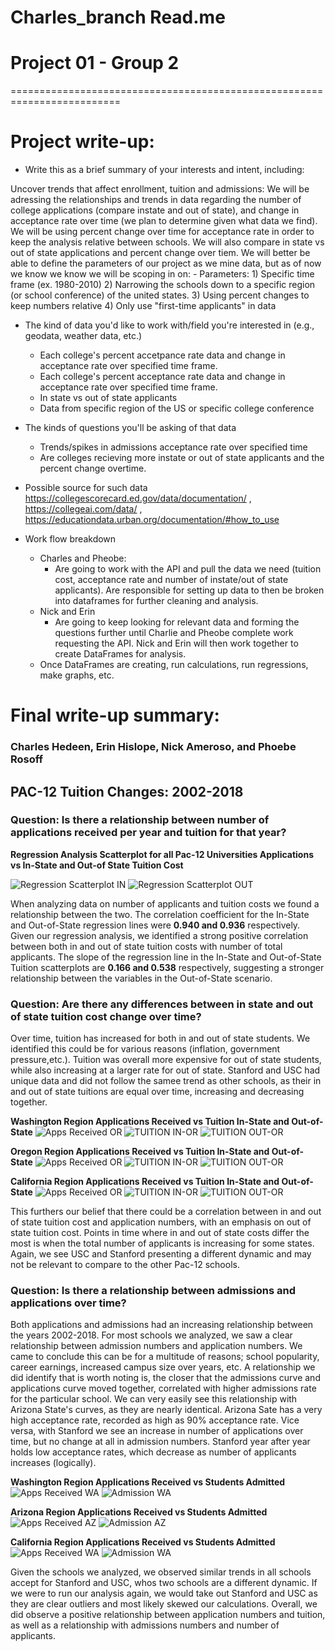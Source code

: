 # Charles_branch Read.me
Project 01 - Group 2
====================

=========================================================================

Project write-up:
=================

- Write this as a brief summary of your interests and intent, including:

Uncover trends that affect enrollment, tuition and admissions:
    We will be adressing the relationships and trends in data regarding the number of college applications (compare instate and out of state), and change in acceptance rate over time (we plan to determine given what data we find). We will be using percent change over time for acceptance rate in order to keep the analysis relative between schools. We will also compare in state vs out of state applications and percent change over tiem. We will better be able to define the parameters of our project as we mine data, but as of now we know we know we will be scoping in on:
    - Parameters:
    1) Specific time frame (ex. 1980-2010)
    2) Narrowing the schools down to a specific region (or school conference) of the united states. 
    3) Using percent changes to keep numbers relative
    4) Only use "first-time applicants" in data
    
    
- The kind of data you'd like to work with/field you're interested in (e.g., geodata, weather data, etc.)

    - Each college's percent accetpance rate data and change in acceptance rate over specified time frame.
    - Each college's percent acceptance rate data and change in acceptance rate over specified time frame.
    - In state vs out of state applicants
    - Data from specific region of the US or specific college conference 

- The kinds of questions you'll be asking of that data
    - Trends/spikes in admissions acceptance rate over specified time
    - Are colleges recieving more instate or out of state applicants and the percent change overtime.

- Possible source for such data
    https://collegescorecard.ed.gov/data/documentation/ ,
    https://collegeai.com/data/ ,
    https://educationdata.urban.org/documentation/#how_to_use 

- Work flow breakdown
    - Charles and Pheobe: 
        - Are going to work with the API and pull the data we need (tuition cost, acceptance rate and number of instate/out of state applicants). Are responsible for setting up data to then be broken into dataframes for further cleaning and analysis.
    - Nick and Erin
        - Are going to keep looking for relevant data and forming the questions further until Charlie and Pheobe complete work requesting the API. Nick and Erin will then work together to create DataFrames for analysis.
    - Once DataFrames are creating, run calculations, run regressions, make graphs, etc. 


Final write-up summary:
=================

### Charles Hedeen, Erin Hislope, Nick Ameroso, and Phoebe Rosoff
## PAC-12 Tuition Changes: 2002-2018

### Question: Is there a relationship between number of applications received per year and tuition for that year?

**Regression Analysis Scatterplot for all Pac-12 Universities Applications vs In-State and Out-of State Tuition Cost**

![Regression Scatterplot IN](/Analysis_Graphs/regressions_graphs/TTL_apps_vs_tuition_IN.png)
![Regression Scatterplot OUT](/Analysis_Graphs/regressions_graphs/TTL_apps_vs_tuition_OUT.png)

When analyzing data on number of applicants and tuition costs we found a relationship between the two.
The correlation coefficient for the In-State and Out-of-State regression lines were **0.940 and 0.936** respectively. Given our regression analysis, we identified a strong positive correlation between both in and out of state tuition costs with number of total applicants.
The slope of the regression line in the In-State and Out-of-State Tuition scatterplots are **0.166 and 0.538** respectively, suggesting a stronger relationship between the variables in the Out-of-State scenario. 

### Question: Are there any differences between in state and out of state tuition cost change over time? 
Over time, tuition has increased for both in and out of state students. We identified this could be for various reasons (inflation, government pressure,etc.). Tuition was overall more expensive for out of state students, while also increasing at a larger rate for out of state. Stanford and USC had unique data and did not follow the samee trend as other schools, as their in and out of state tuitions are equal over time, increasing and decreasing together.

**Washington Region Applications Received vs Tuition In-State and Out-of-State**
![Apps Received OR](/Analysis_Graphs/admiss_vs_apps_graphs/applicants_WA.png)
![TUITION IN-OR](/Analysis_Graphs/state_tuition_graphs/WASHINGTON_IN.png)
![TUITION OUT-OR](/Analysis_Graphs/state_tuition_graphs/WASHINGTON_OUT.png)

**Oregon Region Applications Received vs Tuition In-State and Out-of-State**
![Apps Received OR](/Analysis_Graphs/admiss_vs_apps_graphs/applicants_OR.png)
![TUITION IN-OR](/Analysis_Graphs/state_tuition_graphs/OREGON_IN.png)
![TUITION OUT-OR](/Analysis_Graphs/state_tuition_graphs/OREGON_OUT.png)

**California Region Applications Received vs Tuition In-State and Out-of-State**
![Apps Received OR](/Analysis_Graphs/admiss_vs_apps_graphs/applicants_CA.png)
![TUITION IN-OR](/Analysis_Graphs/state_tuition_graphs/CALIFORNIA_IN.png)
![TUITION OUT-OR](/Analysis_Graphs/state_tuition_graphs/CALIFORNIA_OUT.png)

This furthers our belief that there could be a correlation between in and out of state tuition cost and application numbers, with an emphasis on out of state tuition cost.
Points in time where in and out of state costs differ the most is when the total number of applicants is increasing for some states. Again, we see USC and Stanford presenting a different dynamic and may not be relevant to compare to the other Pac-12 schools.

### Question: Is there a relationship between admissions and applications over time?
Both applications and admissions had an increasing relationship between the years 2002-2018. For most schools we analyzed, we saw a clear relationship between admission numbers and application numbers. We came to conclude this can be for a multitude of reasons; school popularity, career earnings, increased campus size over years, etc. 
A relationship we did identify that is worth noting is, the closer that the admissions curve and applications curve moved together, correlated with higher admissions rate for the particular school. We can very easily see this relationship with Arizona State's curves, as they are nearly identical. Arizona Sate has a very high acceptance rate, recorded as high as 90% acceptance rate. Vice versa, with Stanford we see an increase in number of applications over time, but no change at all in admission numbers. Stanford year after year holds low acceptance rates, which decrease as number of applicants increases (logically).

**Washington Region Applications Received vs Students Admitted**
![Apps Received WA](/Analysis_Graphs/admiss_vs_apps_graphs/applicants_WA.png)
![Admission WA](/Analysis_Graphs/admiss_vs_apps_graphs/admissions_WA.png)

**Arizona Region Applications Received vs Students Admitted**
![Apps Received AZ](/Analysis_Graphs/admiss_vs_apps_graphs/applicants_AZ.png)
![Admission AZ](/Analysis_Graphs/admiss_vs_apps_graphs/admissions_AZ.png)

**California Region Applications Received vs Students Admitted**
![Apps Received WA](/Analysis_Graphs/admiss_vs_apps_graphs/applicants_CA.png)
![Admission WA](/Analysis_Graphs/admiss_vs_apps_graphs/admissions_CA.png)

Given the schools we analyzed, we observed similar trends in all schools accept for Stanford and USC, whos two schools are a different dynamic. If we were to run our analysis again, we would take out Stanford and USC as they are clear outliers and most likely skewed our calculations. Overall, we did observe a positive relationship between application numbers and tuition, as well as a relationship with admissions numbers and number of applicants.
